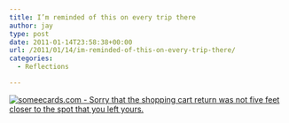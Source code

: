 ```yaml
---
title: I’m reminded of this on every trip there
author: jay
type: post
date: 2011-01-14T23:58:38+00:00
url: /2011/01/14/im-reminded-of-this-on-every-trip-there/
categories:
  - Reflections

---
```

[![someecards.com - Sorry that the shopping cart return was not five feet closer to the spot that you left yours.][1]][2]

 [1]: http://cdn.someecards.com/someecards/usercards/1295031329133_8863031.png
 [2]: http://www.someecards.com/usercards/nsviewcard/91a68a6a3b2954753e5c78adb82d135b